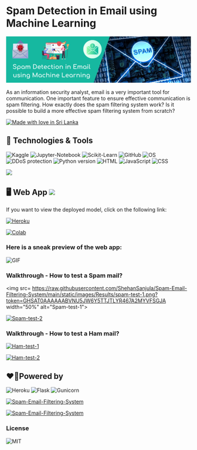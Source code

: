 # Spam Detection in Email using Machine Learning 

![Spam-Email-Filtering-System](https://raw.githubusercontent.com/ShehanSanjula/Spam-Email-Filtering-System-Public/main/static/images/Spam%20Detection%20in%20Email%20using%20Machine%20Learning.png)

As an information security analyst, email is a very important tool for communication. One important feature to ensure effective communication is spam filtering. How exactly does the spam filtering system work? Is it possible to build a more effective spam filtering system from scratch?

[![Made with love in Sri Lanka](https://madewithlove.now.sh/lk?heart=true&colorB=%231ebba3&template=for-the-badge)](https://spam-email-filtering-system.shehansanjula.me)

## 🔧 Technologies & Tools

![Kaggle](https://img.shields.io/badge/Dataset-Kaggle-blue)
![Jupyter-Notebook](https://img.shields.io/badge/Jupyter-Notebook-orange)
![Scikit-Learn](https://img.shields.io/badge/Libraries-Scikit%E2%80%93Learn-blue)
![GitHub](https://img.shields.io/badge/Environment-GitHub-black)
![OS](https://img.shields.io/badge/OS-Ubuntu-orange)
![DDoS protection](https://img.shields.io/badge/DDoS_Protection-Cloudflare-orange)
![Python version](https://img.shields.io/badge/Python-2.7%20%7C%203.8-blue.svg)
![HTML](https://img.shields.io/badge/Language-HTML-brightgreen)
![JavaScript](https://img.shields.io/badge/Language-JavaScript-orange)
![CSS](https://img.shields.io/badge/Language-CSS-blue)

![](https://img.shields.io/badge/Model-Logistic_Regression-informational?style=flat&logo=scikit-learn&logoColor=white&color=2bbc8a)

## 🖥️ Web App ![](https://img.shields.io/badge/Status-Online-informational?style=flat&logo=statuspal&logoColor=white&color=2bbc8a)
If you want to view the deployed model, click on the following link: </br>

[![Heroku](https://img.shields.io/badge/Heroku-430098?style=for-the-badge&logo=heroku&logoColor=white)](https://spam-email-filtering-system.shehansanjula.me)

[![Colab](https://colab.research.google.com/assets/colab-badge.svg)](https://colab.research.google.com/drive/15Sawa2wD01jAQzziACrOApiQZQSnfU88?usp=sharing)

### Here is a sneak preview of the web app:

![GIF](static/MLP-1.gif)

### Walkthrough - How to test a Spam mail?

<img src= https://raw.githubusercontent.com/ShehanSanjula/Spam-Email-Filtering-System/main/static/images/Results/spam-test-1.png?token=GHSAT0AAAAAABVNU5JW6Y5TTJTLYR467A2MYVFSGJA width="50%" alt="Spam-test-1">

[![Spam-test-2](https://raw.githubusercontent.com/ShehanSanjula/Spam-Email-Filtering-System/main/static/images/Results/spam-test-2.png?token=GHSAT0AAAAAABVNU5JWLWBACDZF562NLBHQYVFRSEA "Spam-test-2")](https://spam-email-filtering-system.shehansanjula.me)

### Walkthrough - How to test a Ham mail?

[![Ham-test-1](https://raw.githubusercontent.com/ShehanSanjula/Spam-Email-Filtering-System/main/static/images/Results/ham-test-1.png?token=GHSAT0AAAAAABVNU5JWOFYOMZ7HJK47PUAEYVFRUEA "Ham-test-1")](https://spam-email-filtering-system.shehansanjula.me)

[![Ham-test-2](https://raw.githubusercontent.com/ShehanSanjula/Spam-Email-Filtering-System/main/static/images/Results/ham-test-2.png?token=GHSAT0AAAAAABVNU5JX5DLXLZYBEIZ7SXSOYVFRTWA "Ham-test-2")](https://spam-email-filtering-system.shehansanjula.me)

## ♥️🔌Powered by 

![Heroku](https://img.shields.io/badge/Heroku-430098?style=for-the-badge&logo=heroku&logoColor=white) ![Flask](https://img.shields.io/badge/Flask-000000?style=for-the-badge&logo=flask&logoColor=white) ![Gunicorn](https://img.shields.io/badge/Gunicorn-499848?style=for-the-badge&logo=gunicorn&logoColor=white)

[![Spam-Email-Filtering-System](https://forthebadge.com/images/badges/made-with-python.svg)](https://spam-email-filtering-system.shehansanjula.me)

[![Spam-Email-Filtering-System](https://forthebadge.com/images/badges/built-with-love.svg)](https://spam-email-filtering-system.shehansanjula.me)

### License

![MIT](https://img.shields.io/github/license/ShehanSanjula/Spam-Email-Filtering-System?color=black)

<!-- ![Python 3.8](https://img.shields.io/badge/Python-3.8-brightgreen.svg) -->
